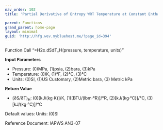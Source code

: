 ```yaml
---
nav_order: 102
title: 'Partial Derivative of Entropy WRT Temperature at Constant Enthalpy f(P, T)'

parent: Functions
grand_parent: home-page
layout: minimal
guid: 'http://hfg.wev.mybluehost.me/?page_id=394'
---
```


Function Call “=H2o.dSdT\_H(pressure, temperature, units)”

**Input Parameters**

- Pressure: (0)MPa, (1)psia, (2)bara, (3)kPa
- Temperature: (0)K, (1)°F, (2)°C, (3)°C
- Units: (0)SI, (1)US Customary, (2)Metric bara, (3) Metric kPa

**Return Value**

- (∂S/∂T)<sub>H</sub>: (0)\[kJ/(kg·K)\]/K, (1)\[BTU/(lbm·°R)\]/°R, (2)\[kJ/(kg·°C)\]/°C, (3)\[kJ/(kg·°C)\]/°C

Default values: Units: (0)SI

Reference Document: IAPWS AN3-07